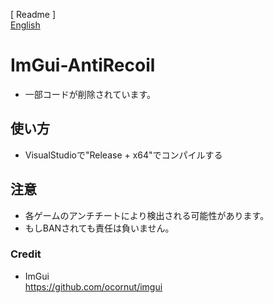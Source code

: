 [ Readme ]  
[English](https://github.com/FlankGir1/ImGui-AntiRecoil/blob/main/README-en.md)

# ImGui-AntiRecoil
* 一部コードが削除されています。

## 使い方
* VisualStudioで"Release + x64"でコンパイルする

## 注意
* 各ゲームのアンチチートにより検出される可能性があります。
* もしBANされても責任は負いません。

### Credit
* ImGui  
https://github.com/ocornut/imgui
